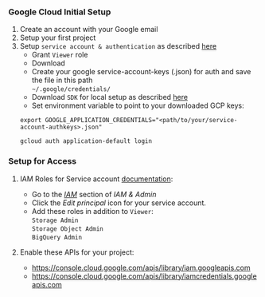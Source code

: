 ### Google Cloud Initial Setup

1. Create an account with your Google email   
2. Setup your first project   
3. Setup `service account & authentication` as described [here](https://cloud.google.com/docs/authentication/getting-started)   
    * Grant `Viewer` role   
    * Download   
    * Create your google service-account-keys (.json) for auth and save the file in this path   
        `~/.google/credentials/` 
    * Download `SDK` for local setup as described [here](https://cloud.google.com/sdk/docs/quickstart)
    * Set environment variable to point to your downloaded GCP keys:
   ```shell
   export GOOGLE_APPLICATION_CREDENTIALS="<path/to/your/service-account-authkeys>.json"
   
   gcloud auth application-default login
   ```
   
### Setup for Access
 
1. IAM Roles for Service account [documentation](https://cloud.google.com/storage/docs/access-control/iam-roles):
   * Go to the [*IAM*](https://console.cloud.google.com/iam-admin/iam) section of *IAM & Admin* 
   * Click the *Edit principal* icon for your service account.
   * Add these roles in addition to `Viewer`:    
      `Storage Admin`   
      `Storage Object Admin`   
      `BigQuery Admin`   
   
2. Enable these APIs for your project:
   * https://console.cloud.google.com/apis/library/iam.googleapis.com
   * https://console.cloud.google.com/apis/library/iamcredentials.googleapis.com
